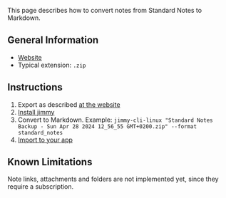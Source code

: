 This page describes how to convert notes from Standard Notes to Markdown.

## General Information

- [Website](https://standardnotes.com/)
- Typical extension: `.zip`

## Instructions

1. Export as described [at the website](https://standardnotes.com/help/14/how-do-i-create-and-import-backups-of-my-standard-notes-data)
2. [Install jimmy](../index.md#installation)
3. Convert to Markdown. Example: `jimmy-cli-linux "Standard Notes Backup - Sun Apr 28 2024 12_56_55 GMT+0200.zip" --format standard_notes`
4. [Import to your app](../import_instructions.md)

## Known Limitations

Note links, attachments and folders are not implemented yet, since they require a subscription.
